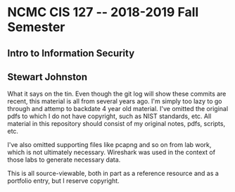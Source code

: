 # NCMC CIS 127 -- 2018-2019 Fall Semester
## Intro to Information Security
## Stewart Johnston

What it says on the tin. Even though the git log will show these commits are
recent, this material is all from several years ago. I'm simply too lazy to go
through and attemp to backdate 4 year old material. I've omitted the original
pdfs to which I do not have copyright, such as NIST standards, etc. All
material in this repository should consist of my original notes, pdfs, scripts,
etc.

I've also omitted supporting files like pcapng and so on from lab work, which
is not ultimately necessary. Wireshark was used in the context of those labs to
generate necessary data.

This is all source-viewable, both in part as a reference resource and as a
portfolio entry, but I reserve copyright.
